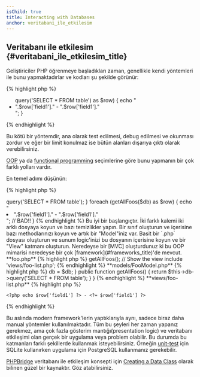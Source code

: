 ```yaml
---
isChild: true
title: Interacting with Databases
anchor: veritabani_ile_etkilesim
---
```


## Veritabanı ile etkilesim {#veritabani_ile_etkilesim_title}

Geliştiriciler PHP öğrenmeye başladıkları zaman, genellikle kendi yöntemleri ile
bunu yapmaktadırlar ve kodları şu şekilde görünür:

{% highlight php %}
<ul>
<?php
foreach ($db->query('SELECT * FROM table') as $row) {
    echo "<li>".$row['field1']." - ".$row['field1']."</li>";
}
</ul>
{% endhighlight %}

Bu kötü bir yöntemdir, ana olarak test edilmesi, debug edilmesi ve okunması 
zordur ve eğer bir limit konulmaz ise bütün alanları dışarıya çıktı olarak 
verebilirsiniz. 

[OOP](#object-oriented-programming) ya da [functional programming](#functional-programming)
seçimlerine göre bunu yapmanın bir çok farklı yolları vardır. 

En temel adımı düşünün:

{% highlight php %}
<?php
function getAllFoos($db) {
    return $db->query('SELECT * FROM table');
}

foreach (getAllFoos($db) as $row) {
    echo "<li>".$row['field1']." - ".$row['field1']."</li>"; // BAD!!
}
{% endhighlight %}

Bu iyi bir başlangıçtır. İki farklı kalemi iki arklı dosyaya koyun ve bazı 
temizlikler yapın. 

Bir sınıf oluşturun ve içerisine bazı methodlarınızı koyun ve artık bir 
"Model"iniz var. Basit bir `.php` dosyası oluşturun ve sunum logic'inizi bu 
dosyanın içerisine koyun ve bir "View" katmanı oluşturun. Neredeyse bir [MVC]
oluşturdunuz ki bu OOP mimarisi neredeyse bir çok 
[framework](#frameworks_title)'de mevcut.


**foo.php**

{% highlight php %}
<?php

$db = new PDO('mysql:host=localhost;dbname=testdb;charset=utf8', 'username', 'password');

// Make your model available
include 'models/FooModel.php';

// Create an instance
$fooModel = new FooModel($db);
// Get the list of Foos
$fooList = $fooModel->getAllFoos();

// Show the view
include 'views/foo-list.php';
{% endhighlight %}


**models/FooModel.php**

{% highlight php %}
<?php
class FooModel()
{
    protected $db;

    public function __construct(PDO $db)
    {
        $this->db = $db;
    }

    public function getAllFoos() {
        return $this->db->query('SELECT * FROM table');
    }
}
{% endhighlight %}

**views/foo-list.php**

{% highlight php %}
<?php foreach ($fooList as $row): ?>
    <?php echo $row['field1'] ?> - <?= $row['field1'] ?>
<?php endforeach ?>
{% endhighlight %}

Bu aslında modern framework'lerin yaptıklarıyla aynı, sadece biraz daha manual
yöntemler kullanılmaktadır. Tüm bu şeyleri her zaman yapanız gerekmez, ama çok 
fazla gösterim mantığı(presentation logic) ve veritabanı etkileşimi olan gerçek 
bir uygulama veya problem olabilir. Bu durumda bu katmanları farklı şekillerde 
kullanmak isteyebilirsiniz. Örneğin [unit-test](#unit-testing) için SQLite 
kullanırken uygulama için PostgreSQL kullanmanız gerekebilir. 

[PHPBridge] veritabanı ile etkileşim konsepti için [Creating a Data Class] olarak 
bilinen güzel bir kaynaktır. Göz atabilirsiniz.

[MVC]: http://code.tutsplus.com/tutorials/mvc-for-noobs--net-10488
[PHPBridge]: http://phpbridge.org/
[Creating a Data Class]: http://phpbridge.org/intro-to-php/creating_a_data_class